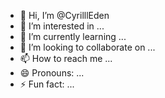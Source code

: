 - 👋 Hi, I’m @CyrilllEden
- 👀 I’m interested in ...
- 🌱 I’m currently learning ...
- 💞️ I’m looking to collaborate on ...
- 📫 How to reach me ...
- 😄 Pronouns: ...
- ⚡ Fun fact: ...

<!---
CyrilllEden/CyrilllEden is a ✨ special ✨ repository because its `README.md` (this file) appears on your GitHub profile.
You can click the  Previewlink to take a look at your changes.
--->
